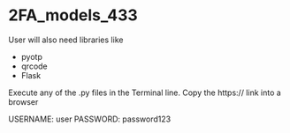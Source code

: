 # 2FA_models_433

User will also need libraries like 
 - pyotp
 - qrcode
 - Flask

Execute any of the .py files in the Terminal line. 
Copy the https:// link into a browser

USERNAME: user
PASSWORD: password123
